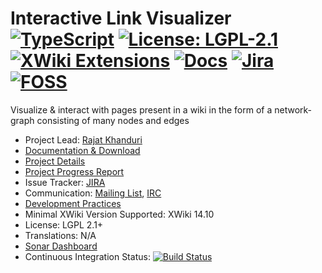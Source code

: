 # Interactive Link Visualizer [![TypeScript](https://badgen.net/badge/icon/typescript?icon=typescript&label)](https://typescriptlang.org) [![License: LGPL-2.1](https://img.shields.io/badge/license-LGPL_2.1-blue)](https://opensource.org/license/lgpl-2-1/) [![XWiki Extensions](https://img.shields.io/badge/XWiki-Extension-green.svg)](https://extensions.xwiki.org/) [![Docs](https://readthedocs.org/projects/ansicolortags/badge/?version=latest)](https://extensions.xwiki.org/xwiki/bin/view/Extension/InteractiveLinkVisualizer) [![Jira](https://badgen.net/badge/icon/jira?icon=jira&label)](https://jira.xwiki.org/projects/INTLV) [![FOSS](https://badges.frapsoft.com/os/v1/open-source.png?v=103)](https://github.com/wthrajat)

Visualize & interact with pages present in a wiki in the form of a network-graph consisting of many nodes and edges

* Project Lead: [Rajat Khanduri](https://www.xwiki.org/xwiki/bin/view/XWiki/rajat)
* [Documentation & Download](https://extensions.xwiki.org/xwiki/bin/view/Extension/InteractiveLinkVisualizer)
* [Project Details](https://dev.xwiki.org/xwiki/bin/view/GoogleSummerOfCode/InteractiveLinkVisualization)
* [Project Progress Report](https://github.com/xwiki-contrib/application-interactive-link-visualizer/blob/main/PROGRESS.md)
* Issue Tracker: [JIRA](https://jira.xwiki.org/projects/INTLV)
* Communication: [Mailing List](http://dev.xwiki.org/xwiki/bin/view/Community/MailingLists), [IRC](http://dev.xwiki.org/xwiki/bin/view/Community/IRC)
* [Development Practices](http://dev.xwiki.org)
* Minimal XWiki Version Supported: XWiki 14.10
* License: LGPL 2.1+
* Translations: N/A 
* [Sonar Dashboard](https://sonarcloud.io/project/overview?id=org.xwiki.contrib%3Aapplication-interactive-link-visualizer)
* Continuous Integration Status: [![Build Status](https://ci.xwiki.org/view/Contrib/job/XWiki%20Contrib/job/application-interactive-link-visualizer/job/main/badge/icon)](https://ci.xwiki.org/view/Contrib/job/XWiki%20Contrib/job/application-interactive-link-visualizer/job/main/)